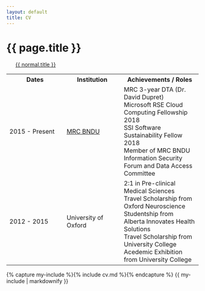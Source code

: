 ```yaml
---
layout: default
title: CV
---
```

<div class="container">
<h1>{{ page.title }}</h1>
<ul class="normal"> 
    <a href="{{ normal.url }}" title="{{ normal.title }}">{{ normal.title }}</a>
</ul>

<table style="width:100%" href="/css/table.css">
  <col width="150">
  <col width="150">
    <tr>
        <th>Dates</th>
        <th>Institution</th>
        <th>Achievements / Roles</th>
    </tr>
    <tr>
        <td>2015 - Present</td>
        <td><a href="http://www.mrcbndu.ox.ac.uk/">MRC BNDU</a></td>
        <td>MRC 3-year DTA (Dr. David Dupret)
        <br>Microsoft RSE Cloud Computing Fellowship 2018
        <br>SSI Software Sustainability Fellow 2018
        <br>Member of MRC BNDU Information Security Forum and Data Access Committee
        </td> 
    </tr>
    <tr>
        <td>2012 - 2015</td>
        <td>University of Oxford</td>
        <td>2:1 in Pre-clinical Medical Sciences
        <br>Travel Scholarship from Oxford Neuroscience
        <br>Studentship from Alberta Innovates Health Solutions
        <br>Travel Scholarship from University College
        <br>Acedemic Exhibition from University College
        </td>
    </tr>
</table> 

{% capture my-include %}{% include cv.md %}{% endcapture %}
{{ my-include | markdownify }} 
</div>
